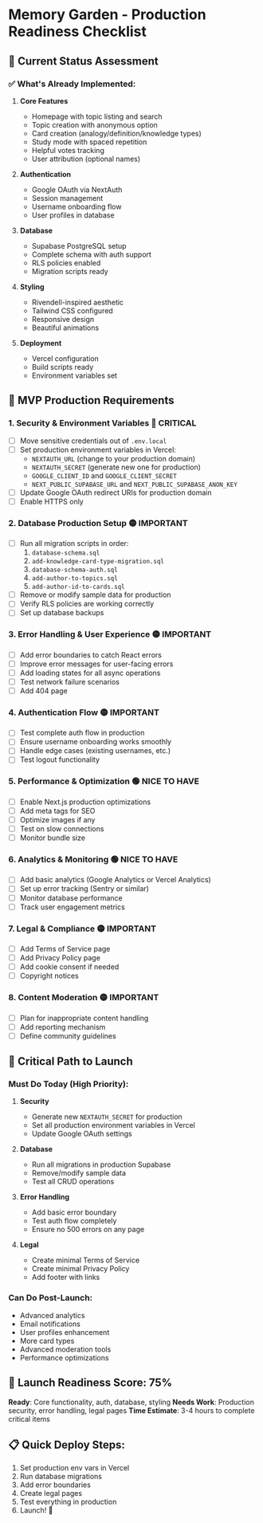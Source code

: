 # Memory Garden - Production Readiness Checklist

## 🚀 Current Status Assessment

### ✅ What's Already Implemented:
1. **Core Features**
   - Homepage with topic listing and search
   - Topic creation with anonymous option
   - Card creation (analogy/definition/knowledge types)
   - Study mode with spaced repetition
   - Helpful votes tracking
   - User attribution (optional names)

2. **Authentication**
   - Google OAuth via NextAuth
   - Session management
   - Username onboarding flow
   - User profiles in database

3. **Database**
   - Supabase PostgreSQL setup
   - Complete schema with auth support
   - RLS policies enabled
   - Migration scripts ready

4. **Styling**
   - Rivendell-inspired aesthetic
   - Tailwind CSS configured
   - Responsive design
   - Beautiful animations

5. **Deployment**
   - Vercel configuration
   - Build scripts ready
   - Environment variables set

## 🔧 MVP Production Requirements

### 1. **Security & Environment Variables** 🔴 CRITICAL
- [ ] Move sensitive credentials out of `.env.local`
- [ ] Set production environment variables in Vercel:
  - `NEXTAUTH_URL` (change to your production domain)
  - `NEXTAUTH_SECRET` (generate new one for production)
  - `GOOGLE_CLIENT_ID` and `GOOGLE_CLIENT_SECRET`
  - `NEXT_PUBLIC_SUPABASE_URL` and `NEXT_PUBLIC_SUPABASE_ANON_KEY`
- [ ] Update Google OAuth redirect URIs for production domain
- [ ] Enable HTTPS only

### 2. **Database Production Setup** 🟡 IMPORTANT
- [ ] Run all migration scripts in order:
  1. `database-schema.sql`
  2. `add-knowledge-card-type-migration.sql`
  3. `database-schema-auth.sql`
  4. `add-author-to-topics.sql`
  5. `add-author-id-to-cards.sql`
- [ ] Remove or modify sample data for production
- [ ] Verify RLS policies are working correctly
- [ ] Set up database backups

### 3. **Error Handling & User Experience** 🟡 IMPORTANT
- [ ] Add error boundaries to catch React errors
- [ ] Improve error messages for user-facing errors
- [ ] Add loading states for all async operations
- [ ] Test network failure scenarios
- [ ] Add 404 page

### 4. **Authentication Flow** 🟡 IMPORTANT
- [ ] Test complete auth flow in production
- [ ] Ensure username onboarding works smoothly
- [ ] Handle edge cases (existing usernames, etc.)
- [ ] Test logout functionality

### 5. **Performance & Optimization** 🟢 NICE TO HAVE
- [ ] Enable Next.js production optimizations
- [ ] Add meta tags for SEO
- [ ] Optimize images if any
- [ ] Test on slow connections
- [ ] Monitor bundle size

### 6. **Analytics & Monitoring** 🟢 NICE TO HAVE
- [ ] Add basic analytics (Google Analytics or Vercel Analytics)
- [ ] Set up error tracking (Sentry or similar)
- [ ] Monitor database performance
- [ ] Track user engagement metrics

### 7. **Legal & Compliance** 🟡 IMPORTANT
- [ ] Add Terms of Service page
- [ ] Add Privacy Policy page
- [ ] Add cookie consent if needed
- [ ] Copyright notices

### 8. **Content Moderation** 🟡 IMPORTANT
- [ ] Plan for inappropriate content handling
- [ ] Add reporting mechanism
- [ ] Define community guidelines

## 🚨 Critical Path to Launch

### Must Do Today (High Priority):
1. **Security**
   - Generate new `NEXTAUTH_SECRET` for production
   - Set all production environment variables in Vercel
   - Update Google OAuth settings

2. **Database**
   - Run all migrations in production Supabase
   - Remove/modify sample data
   - Test all CRUD operations

3. **Error Handling**
   - Add basic error boundary
   - Test auth flow completely
   - Ensure no 500 errors on any page

4. **Legal**
   - Create minimal Terms of Service
   - Create minimal Privacy Policy
   - Add footer with links

### Can Do Post-Launch:
- Advanced analytics
- Email notifications
- User profiles enhancement
- More card types
- Advanced moderation tools
- Performance optimizations

## 🎯 Launch Readiness Score: 75%

**Ready**: Core functionality, auth, database, styling
**Needs Work**: Production security, error handling, legal pages
**Time Estimate**: 3-4 hours to complete critical items

## 📋 Quick Deploy Steps:
1. Set production env vars in Vercel
2. Run database migrations
3. Add error boundaries
4. Create legal pages
5. Test everything in production
6. Launch! 🚀
